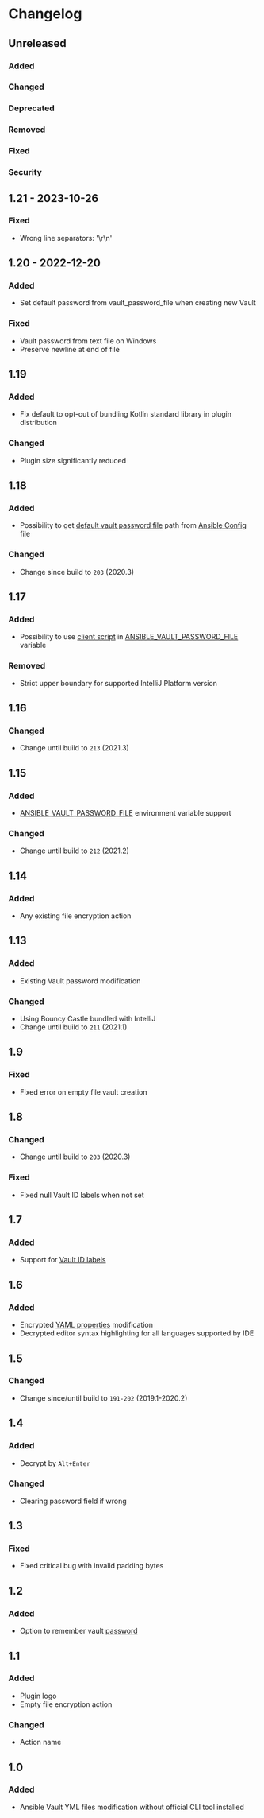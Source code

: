 # Changelog

## Unreleased

### Added

### Changed

### Deprecated

### Removed

### Fixed

### Security

## 1.21 - 2023-10-26

### Fixed

- Wrong line separators: '\r\n'

## 1.20 - 2022-12-20

### Added

- Set default password from vault_password_file when creating new Vault

### Fixed

- Vault password from text file on Windows
- Preserve newline at end of file

## 1.19

### Added

- Fix default to opt-out of bundling Kotlin standard library in plugin distribution

### Changed

- Plugin size significantly reduced

## 1.18

### Added

- Possibility to get [default vault password file](https://docs.ansible.com/ansible/latest/reference_appendices/config.html#default-vault-password-file) path from [Ansible Config](https://docs.ansible.com/ansible/latest/reference_appendices/config.html) file

### Changed

- Change since build to `203` (2020.3)

## 1.17

### Added

- Possibility to use [client script](https://docs.ansible.com/ansible/latest/user_guide/vault.html#storing-passwords-in-third-party-tools-with-vault-password-client-scripts) in [ANSIBLE_VAULT_PASSWORD_FILE](https://docs.ansible.com/ansible/latest/reference_appendices/config.html#envvar-ANSIBLE_VAULT_PASSWORD_FILE) variable

### Removed

- Strict upper boundary for supported IntelliJ Platform version

## 1.16

### Changed

- Change until build to `213` (2021.3)

## 1.15

### Added

- [ANSIBLE_VAULT_PASSWORD_FILE](https://docs.ansible.com/ansible/latest/reference_appendices/config.html#envvar-ANSIBLE_VAULT_PASSWORD_FILE) environment variable support

### Changed

- Change until build to `212` (2021.2)

## 1.14

### Added

- Any existing file encryption action

## 1.13

### Added

- Existing Vault password modification

### Changed

- Using Bouncy Castle bundled with IntelliJ
- Change until build to `211` (2021.1)

## 1.9

### Fixed

- Fixed error on empty file vault creation

## 1.8

### Changed

- Change until build to `203` (2020.3)

### Fixed

- Fixed null Vault ID labels when not set

## 1.7

### Added

- Support for [Vault ID labels](https://docs.ansible.com/ansible/latest/user_guide/vault.html#managing-multiple-passwords-with-vault-ids)

## 1.6

### Added

- Encrypted [YAML properties](https://docs.ansible.com/ansible/latest/user_guide/vault.html#encrypt-string-for-use-in-yaml) modification
- Decrypted editor syntax highlighting for all languages supported by IDE

## 1.5

### Changed

- Change since/until build to `191-202` (2019.1-2020.2)

## 1.4

### Added

- Decrypt by `Alt+Enter`

### Changed

- Clearing password field if wrong

## 1.3

### Fixed

- Fixed critical bug with invalid padding bytes

## 1.2

### Added

- Option to remember vault [password](https://www.jetbrains.com/help/idea/reference-ide-settings-password-safe.html)

## 1.1

### Added

- Plugin logo
- Empty file encryption action

### Changed

- Action name

## 1.0

### Added

- Ansible Vault YML files modification without official CLI tool installed
